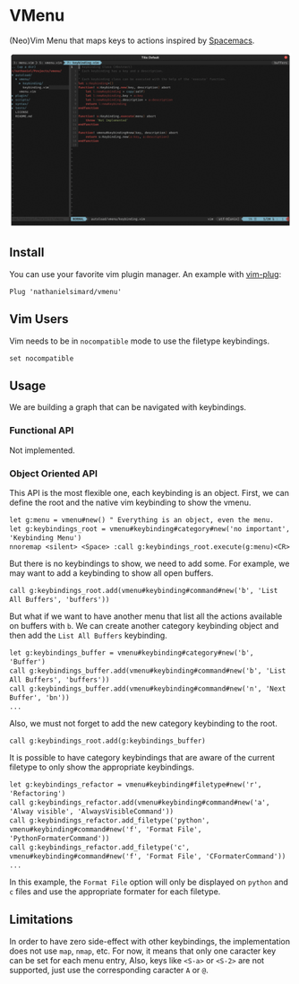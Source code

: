 # VMenu

(Neo)Vim Menu that maps keys to actions inspired by [Spacemacs](https://www.spacemacs.org/).

![example](./figures/demo.gif)

## Install

You can use your favorite vim plugin manager.
An example with [vim-plug](https://github.com/junegunn/vim-plug):

```vim
Plug 'nathanielsimard/vmenu'
```

## Vim Users

Vim needs to be in `nocompatible` mode to use the filetype keybindings.

```vim
set nocompatible
```

## Usage

We are building a graph that can be navigated with keybindings.

### Functional API

Not implemented.

### Object Oriented API

This API is the most flexible one, each keybinding is an object.
First, we can define the root and the native vim keybinding to show the vmenu.

```vim
let g:menu = vmenu#new() " Everything is an object, even the menu.
let g:keybindings_root = vmenu#keybinding#category#new('no important', 'Keybinding Menu')
nnoremap <silent> <Space> :call g:keybindings_root.execute(g:menu)<CR>
```

But there is no keybindings to show, we need to add some.
For example, we may want to add a keybinding to show all open buffers.

```vim
call g:keybindings_root.add(vmenu#keybinding#command#new('b', 'List All Buffers', 'buffers'))
```

But what if we want to have another menu that list all the actions available on buffers with `b`.
We can create another category keybinding object and then add the `List All Buffers` keybinding.

```vim
let g:keybindings_buffer = vmenu#keybinding#category#new('b', 'Buffer')
call g:keybindings_buffer.add(vmenu#keybinding#command#new('b', 'List All Buffers', 'buffers'))
call g:keybindings_buffer.add(vmenu#keybinding#command#new('n', 'Next Buffer', 'bn'))
...
```

Also, we must not forget to add the new category keybinding to the root.

```vim
call g:keybindings_root.add(g:keybindings_buffer)
```

It is possible to have category keybindings that are aware of the current filetype to only show the appropriate keybindings.

```vim
let g:keybindings_refactor = vmenu#keybinding#filetype#new('r', 'Refactoring')
call g:keybindings_refactor.add(vmenu#keybinding#command#new('a', 'Alway visible', 'AlwaysVisibleCommand'))
call g:keybindings_refactor.add_filetype('python', vmenu#keybinding#command#new('f', 'Format File', 'PythonFormaterCommand'))
call g:keybindings_refactor.add_filetype('c', vmenu#keybinding#command#new('f', 'Format File', 'CFormaterCommand'))
...
```

In this example, the `Format File` option will only be displayed on `python` and `c` files and use the appropriate formater for each filetype.

## Limitations

In order to have zero side-effect with other keybindings, the implementation does not use `map`, `nmap`, etc.
For now, it means that only one caracter key can be set for each menu entry,
Also, keys like `<S-a>` or `<S-2>` are not supported, just use the corresponding caracter `A` or `@`.

